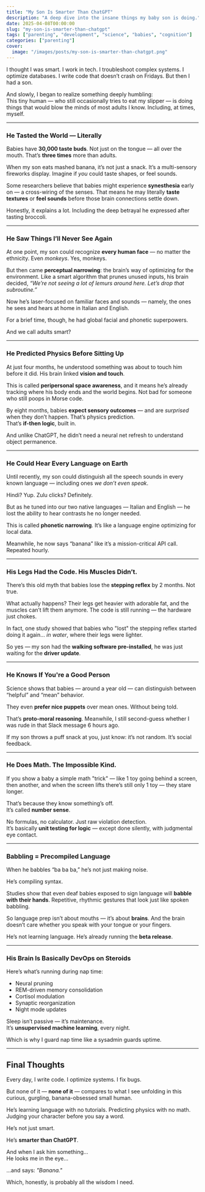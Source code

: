 ```yaml
---
title: "My Son Is Smarter Than ChatGPT"
description: "A deep dive into the insane things my baby son is doing."
date: 2025-04-08T00:00:00
slug: "my-son-is-smarter-than-chatgpt"
tags: ["parenting", "development", "science", "babies", "cognition"]
categories: ["parenting"]
cover:
  image: "/images/posts/my-son-is-smarter-than-chatgpt.png"
---
```

I thought I was smart. I work in tech. I troubleshoot complex systems. I optimize databases. I write code that doesn’t crash on Fridays. But then I had a son.

And slowly, I began to realize something deeply humbling:  
This tiny human — who still occasionally tries to eat my slipper — is doing things that would blow the minds of most adults I know. Including, at times, myself.

---

### He Tasted the World — Literally

Babies have **30,000 taste buds**. Not just on the tongue — all over the mouth. That’s **three times** more than adults.

When my son eats mashed banana, it’s not just a snack. It’s a multi-sensory fireworks display. Imagine if *you* could taste shapes, or feel sounds.

Some researchers believe that babies might experience **synesthesia** early on — a cross-wiring of the senses. That means he may literally **taste textures** or **feel sounds** before those brain connections settle down.

Honestly, it explains a lot. Including the deep betrayal he expressed after tasting broccoli.

---

### He Saw Things I’ll Never See Again

At one point, my son could recognize **every human face** — no matter the ethnicity. Even *monkeys*. Yes, monkeys.

But then came **perceptual narrowing**: the brain’s way of optimizing for the environment. Like a smart algorithm that prunes unused inputs, his brain decided, *“We’re not seeing a lot of lemurs around here. Let’s drop that subroutine.”*

Now he’s laser-focused on familiar faces and sounds — namely, the ones he sees and hears at home in Italian and English.

For a brief time, though, he had global facial and phonetic superpowers.

And we call adults smart?

---

### He Predicted Physics Before Sitting Up

At just four months, he understood something was about to touch him before it did. His brain linked **vision and touch**.

This is called **peripersonal space awareness**, and it means he’s already tracking where his body ends and the world begins. Not bad for someone who still poops in Morse code.

By eight months, babies **expect sensory outcomes** — and are *surprised* when they don’t happen. That’s physics prediction.  
That’s **if-then logic**, built in.

And unlike ChatGPT, he didn’t need a neural net refresh to understand object permanence.

---

### He Could Hear Every Language on Earth

Until recently, my son could distinguish all the speech sounds in every known language — including ones *we don’t even speak*.

Hindi? Yup. Zulu clicks? Definitely.

But as he tuned into our two native languages — Italian and English — he lost the ability to hear contrasts he no longer needed.

This is called **phonetic narrowing**. It’s like a language engine optimizing for local data.

Meanwhile, he now says “banana” like it’s a mission-critical API call. Repeated hourly.

---

### His Legs Had the Code. His Muscles Didn’t.

There’s this old myth that babies lose the **stepping reflex** by 2 months. Not true.

What actually happens? Their legs get heavier with adorable fat, and the muscles can’t lift them anymore. The code is still running — the hardware just chokes.

In fact, one study showed that babies who "lost" the stepping reflex started doing it again… *in water*, where their legs were lighter.

So yes — my son had the **walking software pre-installed**, he was just waiting for the **driver update**.

---

### He Knows If You're a Good Person

Science shows that babies — around a year old — can distinguish between “helpful” and “mean” behavior.

They even **prefer nice puppets** over mean ones. Without being told.

That’s **proto-moral reasoning**. Meanwhile, I still second-guess whether I was rude in that Slack message 6 hours ago.

If my son throws a puff snack at you, just know: it’s not random. It’s social feedback.

---

### He Does Math. The Impossible Kind.

If you show a baby a simple math "trick" — like 1 toy going behind a screen, then another, and when the screen lifts there’s still only 1 toy — they stare longer.

That’s because they know something’s off.  
It’s called **number sense**.

No formulas, no calculator. Just raw violation detection.  
It’s basically **unit testing for logic** — except done silently, with judgmental eye contact.

---

### Babbling = Precompiled Language

When he babbles “ba ba ba,” he’s not just making noise.

He’s compiling syntax.

Studies show that even deaf babies exposed to sign language will **babble with their hands**. Repetitive, rhythmic gestures that look just like spoken babbling.

So language prep isn’t about mouths — it’s about **brains**. And the brain doesn’t care whether you speak with your tongue or your fingers.

He’s not learning language. He’s already running the **beta release**.

---

### His Brain Is Basically DevOps on Steroids

Here’s what’s running during nap time:

- Neural pruning
- REM-driven memory consolidation
- Cortisol modulation
- Synaptic reorganization
- Night mode updates

Sleep isn’t passive — it’s maintenance.  
It’s **unsupervised machine learning**, every night.

Which is why I guard nap time like a sysadmin guards uptime.

---

## Final Thoughts

Every day, I write code. I optimize systems. I fix bugs.

But none of it — **none of it** — compares to what I see unfolding in this curious, gurgling, banana-obsessed small human.

He’s learning language with no tutorials. Predicting physics with no math. Judging your character before you say a word.

He’s not just smart.

He’s **smarter than ChatGPT**.

And when I ask him something…  
He looks me in the eye…

…and says: *"Banana."*

Which, honestly, is probably all the wisdom I need.